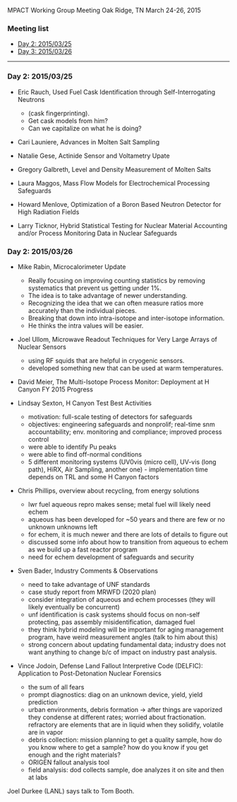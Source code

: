 MPACT Working Group Meeting
Oak Ridge, TN
March 24-26, 2015

### Meeting list
* [Day 2: 2015/03/25](#day-20150325)
* [Day 3: 2015/03/26](#day-20150326)

***

### Day 2: 2015/03/25
* Eric Rauch, Used Fuel Cask Identification through Self-Interrogating Neutrons

    - (cask fingerprinting).
    - Get cask models from him?
    - Can we capitalize on what he is doing?

* Cari Launiere, Advances in Molten Salt Sampling

* Natalie Gese, Actinide Sensor and Voltametry Upate

* Gregory Galbreth, Level and Density Measurement of Molten Salts

* Laura Maggos, Mass Flow Models for Electrochemical Processing Safeguards

* Howard Menlove, Optimization of a Boron Based Neutron Detector for High Radiation Fields

* Larry Ticknor, Hybrid Statistical Testing for Nuclear Material Accounting and/or Process Monitoring Data in Nuclear Safeguards

### Day 2: 2015/03/26
* Mike Rabin, Microcalorimeter Update

    - Really focusing on improving counting statistics by removing systematics that prevent us getting under 1%. 
    - The idea is to take advantage of newer understanding.
    - Recognizing the idea that we can often measure ratios more accurately than the individual pieces. 
    - Breaking that down into intra-isotope and inter-isotope information. 
    - He thinks the intra values will be easier.

* Joel Ullom, Microwave Readout Techniques for Very Large Arrays of Nuclear Sensors

    - using RF squids that are helpful in cryogenic sensors. 
    - developed something new that can be used at warm temperatures.

* David Meier, The Multi-Isotope Process Monitor: Deployment at H Canyon FY 2015 Progress

* Lindsay Sexton, H Canyon Test Best Activities

    - motivation: full-scale testing of detectors for safeguards
    - objectives: engineering safeguards and nonprolif; 
    real-time snm accountability;
    env. monitoring and compliance; 
    improved process control
    - were able to identify Pu peaks
    - were able to find off-normal conditions
    - 5 different monitoring systems (UV0vis (micro cell), UV-vis (long path), HiRX, Air Sampling, another one) - implementation time depends on TRL and some H Canyon factors

* Chris Phillips, overview about recycling, from energy solutions

    - lwr fuel aqueous repro makes sense; metal fuel will likely need echem
    - aqueous has been developed for ~50 years and there are few or no unknown unknowns left
    - for echem, it is much newer and there are lots of details to figure out
    - discussed some info about how to transition from aqueous to echem as we build up a fast reactor program
    - need for echem development of safeguards and security

* Sven Bader, Industry Comments & Observations

    - need to take advantage of UNF standards
    - case study report from MRWFD (2020 plan)
    - consider integration of aqueous and echem processes (they will likely eventually be concurrent)
    - unf identification is cask systems should focus on non-self protecting, pas assembly misidentification, damaged fuel
    - they think hybrid modeling will be important for aging management program, have weird measurement angles (talk to him about this)
    - strong concern about updating fundamental data; industry does not want anything to change b/c of impact on industry past analysis.

* Vince Jodoin, Defense Land Fallout Interpretive Code (DELFIC): Application to Post-Detonation Nuclear Forensics

    - the sum of all fears
    - prompt diagnostics: diag on an unknown device, yield, yield prediction
    - urban environments, debris formation -> after things are vaporized they condense at different rates; worried about fractionation. refractory are elements that are in liquid when they solidify, volatile are in vapor 
    - debris collection: mission planning to get a quality sample, how do you know where to get a sample? how do you know if you get enough and the right materials?
    - ORIGEN fallout analysis tool
    - field analysis: dod collects sample, doe analyzes it on site and then at labs

Joel Durkee (LANL) says talk to Tom Booth.






